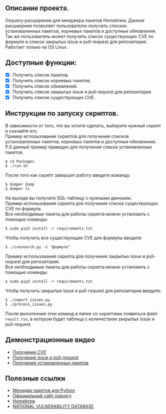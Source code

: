 ## Описание проекта.
Osquery-расширение для менджера пакетов Homebrew. Данное расшиерние позволяет пользователю получать спискок установаленных пакетов, корневых пакетов и доступные обновления. Так же пользователь может получить список существующих CVE по формуле и список закрытых issue и pull-request для репозитория. Работает только на OS Linux.
## Доступные функции:
- [x] Получить список пакетов.
- [x] Получить список корневых пакетов.
- [x] Получить список обновлений.
- [x] Получить список закрытых issue и pull-request для репозитория.
- [x] Получить список существующих CVE.
## Инструкции по запуску скриптов.
В зависимости от того, что вы хотите сделать, выберите нужный скрипт и скачайте его.  
Пример использования скриптов для получения списков установаленных пакетов, корневых пакетов и доступные обновления.  
P.S данный пример приведен для получения списка установленных пакетов.
```ShellSession
$ cd Packages 
$ ./run.sh
```
После того как скрипт завершит работу введите команду:
```ShellSession
$ dumper dump
$ dumper ls
```
На выходе вы получите SQL-таблицу с нужными данными.  
Пример использования скрипта для получиния списка существующих CVE по формуле.  
Все необходимые пакеты для работы скрипта можно установить с помощью команды:
```ShellSession
$ sudo pip3 install -r requirements.txt
```
Чтобы получить все существующие CVE для формулы введите:
```ShellSession
$ ./cvesearch.py -s "формула"
```
Пример использования скрипта для получения закрытых issue и pull-request для репозитория.  
Все необходимые пакеты для работы скрипта можно установить с помощью команды:
```ShellSession
$ sudo pip3 install -r requirements.txt
```
Чтобы получить закрытые issue и pull-request для репозитория введите:
```ShellSession
$ ./import_issues.py
$ ./process_issues.py
```
После выполенния этих команд в папке со скриптами появиться файл `result.tsv`, в котором будет таблица с количеством закрытых issue и pull-request.
## Демонстрационные видео
- [Получение CVE](https://asciinema.org/a/Zc0PM2hUcPeyVNjIqSDUS9V1I)  
- [Получение issue и pull-request](https://asciinema.org/a/KTgP7sDCdCmkQoFsKSXKyhhXw)
- [Получение установленных пакетов](https://www.youtube.com/watch?v=j9WaYU-zj1U&feature=youtu.be)

## Полезные ссылки
- [Менедер пакетов для Python](https://pypi.org/project/pip/)
- [Официальный сайт osquery](https://osquery.io)
- [Homebrew](https://brew.sh/index_ru)
- [NATIONAL VULNERABILITY DATABASE](https://nvd.nist.gov)

